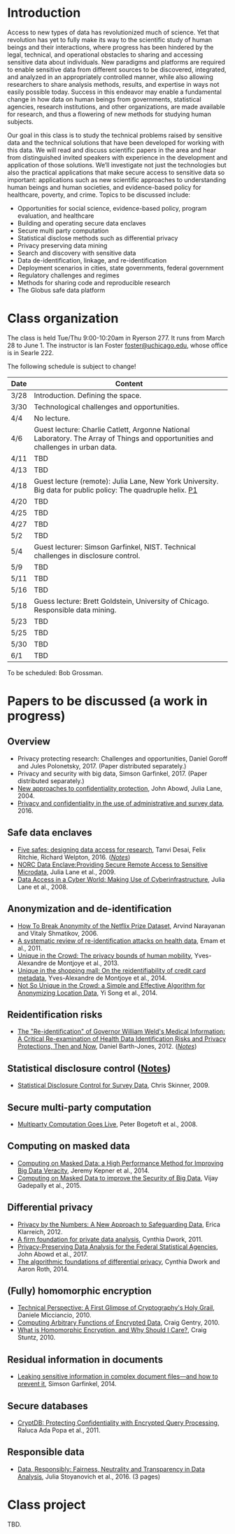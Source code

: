 # Introduction

Access to new types of data has revolutionized much of science. Yet that revolution has yet to fully make its way to the scientific study of human beings and their interactions, where progress has been hindered by the legal, technical, and operational obstacles to sharing and accessing sensitive data about individuals. New paradigms and platforms are required to enable sensitive data from different sources to be discovered, integrated, and analyzed in an appropriately controlled manner, while also allowing researchers to share analysis methods, results, and expertise in ways not easily possible today. Success in this endeavor may enable a fundamental change in how data on human beings from governments, statistical agencies, research institutions, and other organizations, are made available for research, and thus a flowering of new methods for studying human subjects.

Our goal in this class is to study the technical problems raised by sensitive data and the technical solutions that have been developed for working with this data. We will read and discuss scientific papers in the area and hear from distinguished invited speakers with experience in the development and application of those solutions. We’ll investigate not just the technologies but also the practical applications that make secure access to sensitive data so important: applications such as new scientific approaches to understanding human beings and human societies, and evidence-based policy for healthcare, poverty, and crime. Topics to be discussed include:

-	Opportunities for social science, evidence-based policy, program evaluation, and healthcare
-	Building and operating secure data enclaves 
-	Secure multi party computation
-	Statistical disclose methods such as differential privacy
-	Privacy preserving data mining 
-	Search and discovery with sensitive data
-	Data de-identification, linkage, and re-identification
-	Deployment scenarios in cities, state governments, federal government
-	Regulatory challenges and regimes
-	Methods for sharing code and reproducible research
-	The Globus safe data platform

#  Class organization

The class is held Tue/Thu 9:00-10:20am in Ryerson 277. It runs from March 28 to June 1. The instructor is Ian Foster <foster@uchicago.edu>, whose office is in Searle 222.

The following schedule is subject to change!

Date | Content
------- | -------------
3/28 | Introduction. Defining the space. 
3/30 | Technological challenges and opportunities.
4/4 | No lecture.
4/6 | Guest lecture: Charlie Catlett, Argonne National Laboratory. The Array of Things and opportunities and challenges in urban data.
4/11 | TBD
4/13 | TBD
4/18 | Guest lecture (remote): Julia Lane, New York University. Big data for public policy: The quadruple helix. [P1](Papers/point-pam.21921.pdf)
4/20 | TBD
4/25 | TBD
4/27 | TBD
5/2 | TBD
5/4 | Guest lecturer: Simson Garfinkel, NIST. Technical challenges in disclosure control.
5/9 | TBD
5/11 | TBD
5/16 | TBD
5/18 | Guess lecture: Brett Goldstein, University of Chicago. Responsible data mining.
5/23 | TBD
5/25 | TBD
5/30 | TBD
6/1  | TBD

To be scheduled: Bob Grossman.

# Papers to be discussed (a work in progress)

## Overview 
- Privacy protecting research: Challenges and opportunities, Daniel Goroff and Jules Polonetsky, 2017. (Paper distributed separately.)
- Privacy and security with big data, Simson Garfinkel, 2017. (Paper distributed separately.)
- [New approaches to confidentiality protection](http://citeseerx.ist.psu.edu/viewdoc/download?doi=10.1.1.85.3083&rep=rep1&type=pdf), John Abowd, Julia Lane, 2004.
- [Privacy and confidentiality in the use of administrative and survey data](https://obamawhitehouse.archives.gov/sites/default/files/omb/mgmt-gpra/privacy_and_confidentiality_in_the_use_of_administrative_and_survey_data_0.pdf), 2016.

## Safe data enclaves
- [Five safes: designing data access for research](http://www2.uwe.ac.uk/faculties/BBS/Documents/1601.pdf), Tanvi Desai, Felix Ritchie, Richard Welpton, 2016. (_[Notes](Content/fivesafes.md)_)
- [NORC Data Enclave:Providing Secure Remote Access to Sensitive Microdata](http://ec.europa.eu/eurostat/documents/1001617/4398365/S02P1-NORC-DATA-ENCLAVE-SCHEUREN.ppt), Julia Lane et al., 2009.
- [Data Access in a Cyber World: Making Use of Cyberinfrastructure](https://pdfs.semanticscholar.org/ce88/76858c14560afd6d8bd3e8bcae8425d33cab.pdf), Julia Lane et al., 2008.

## Anonymization and de-identification
- [How To Break Anonymity of the Netflix Prize Dataset](https://arxiv.org/abs/cs/0610105), Arvind Narayanan and Vitaly Shmatikov, 2006.
- [A systematic review of re-identification attacks on health data](http://journals.plos.org/plosone/article?id=10.1371/journal.pone.0028071), Emam et al., 2011.
- [Unique in the Crowd: The privacy bounds of human mobility](http://www.nature.com/articles/srep01376), Yves-Alexandre de Montjoye et al., 2013.
- [Unique in the shopping mall: On the reidentifiability of credit card metadata](https://dspace.mit.edu/openaccess-disseminate/1721.1/96321), Yves-Alexandre de Montjoye et al., 2014.
- [Not So Unique in the Crowd: a Simple and Effective Algorithm for Anonymizing Location Data](http://citeseerx.ist.psu.edu/viewdoc/download?doi=10.1.1.663.4441&rep=rep1&type=pdf), Yi Song et al., 2014. 

## Reidentification risks
- [The "Re-identification" of Governor William Weld's Medical Information: A Critical Re-examination of Health Data Identification Risks and Privacy Protections, Then and Now](https://fpf.org/wp-content/uploads/The-Re-identification-of-Governor-Welds-Medical-Information-Daniel-Barth-Jones.pdf), Daniel Barth-Jones, 2012. (_[Notes](Content/weld.md)_) 

## Statistical disclosure control ([Notes](Content/statistical_disclosure_control.md))
- [Statistical Disclosure Control for Survey Data](http://personal.lse.ac.uk/skinnecj/SDC%20for%20survey%20data%20S3RI.pdf), Chris Skinner, 2009.

## Secure multi-party computation
- [Multiparty Computation Goes Live](http://eprint.iacr.org/2008/068/20081028:111447), Peter Bogetoft et al., 2008.

## Computing on masked data
- [Computing on Masked Data: a High Performance Method for Improving Big Data Veracity](https://arxiv.org/pdf/1406.5751.pdf), Jeremy Kepner et al., 2014.
- [Computing on Masked Data to improve the Security of Big Data](https://arxiv.org/abs/1504.01287), Vijay Gadepally et al., 2015.

## Differential privacy
- [Privacy by the Numbers: A New Approach to Safeguarding Data](https://www.scientificamerican.com/article/privacy-by-the-numbers-a-new-approach-to-safeguarding-data/), Erica Klarreich, 2012.
- [A firm foundation for private data analysis](https://www.microsoft.com/en-us/research/publication/a-firm-foundation-for-private-data-analysis), Cynthia Dwork, 2011.
- [Privacy-Preserving Data Analysis for the Federal Statistical Agencies](https://arxiv.org/pdf/1701.00752.pdf), John Abowd et al., 2017.
- [The algorithmic foundations of differential privacy](http://www.cis.upenn.edu/~aaroth/Papers/privacybook.pdf), Cynthia Dwork and Aaron Roth, 2014.

## (Fully) homomorphic encryption
- [Technical Perspective: A First Glimpse of Cryptography's Holy Grail](http://cacm.acm.org/magazines/2010/3/76275-technical-perspective-a-first-glimpse-of-cryptographys-holy-grail/abstract), Daniele Micciancio, 2010.
- [Computing Arbitrary Functions of Encrypted Data](https://crypto.stanford.edu/craig/easy-fhe.pdf), Craig Gentry, 2010.
- [What is Homomorphic Encryption, and Why Should I Care?](https://community.embarcadero.com/blogs/entry/what-is-homomorphic-encryption-and-why-should-i-care-38566), Craig Stuntz, 2010.

## Residual information in documents
- [Leaking sensitive information in complex document files—and how to prevent it](https://simson.net/clips/academic/2014.IEEE.leaking_pdfs.pdf), Simson Garfinkel, 2014.

## Secure databases
- [CryptDB: Protecting Confidentiality with Encrypted Query Processing](http://web.cs.ucdavis.edu/~franklin/ecs228/2013/popa_etal_sosp_2011.pdf), Raluca Ada Popa et al., 2011.

## Responsible data
- [Data,  Responsibly:  Fairness,  Neutrality  and Transparency  in  Data  Analysis](https://hal.inria.fr/hal-01290695/document), Julia Stoyanovich et al., 2016. (3 pages)

# Class project

TBD.

